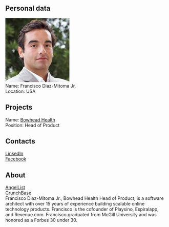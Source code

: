 ## Personal data
![francisco diaz-mitoma jr photo](photo/francisco_diaz-mitoma_jr.jpg)  
Name:   Francisco Diaz-Mitoma Jr.  
Location: USA
## Projects 
Name: [Bowhead Health](../projects/bowhead_health.md)  
Position: Head of Product   
## Contacts
[LinkedIn](https://www.linkedin.com/in/franciscodiazm/)    
[Facebook](https://www.facebook.com/FranciscoDiazMitoma)  
## About
[AngelList](https://angel.co/franciscodiazmitoma)  
[CrunchBase](https://www.crunchbase.com/person/francisco-diaz-mitoma#/entity)  
Francisco Diaz-Mitoma Jr., Bowhead Health Head of Product, is a software architect with over 15 years of experience building scalable online technology products. Francisco is the cofounder of Playsino, Espiralapp, and Revenue.com. Francisco graduated from McGill University and was honored as a Forbes 30 under 30.
